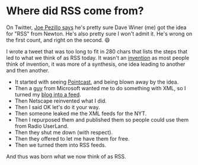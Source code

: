 # Where did RSS come from?
On Twitter, <a href="https://twitter.com/ejoep/status/1265522849973927940">Joe Pezillo says</a> he's pretty sure Dave Winer (me) got the idea for "RSS" from Newton. He's also pretty sure I won't admit it. He's wrong on the first count, and right on the second. :smile:

I wrote a tweet that was too long to fit in 280 chars that lists the steps that led to what we think of as RSS today. It wasn't an <a href="http://scripting.com/stories/2010/11/11/didYouInventRss.html">invention</a> as most people think of invention, it was more of a synthesis, one idea leading to another and then another. 
* It started with seeing <a href="http://scripting.com/davenet/1996/01/14/cnnonyourdesktop.html">Pointcast</a>, and being blown away by the idea. 
* Then a <a href="http://scripting.com/davenet/1997/11/25/Thanksgiving1997.html#4">guy</a> from Microsoft wanted me to do something with XML, so I turned my <a href="http://my.userland.com/stories/storyReader$11">blog into a feed</a>.
* Then Netscape reinvented what I did.
* Then I said OK let's do it your way. 
* Then someone leaked me the XML feeds for the NYT.
* Then I repurposed them and published them so people could use them from Radio UserLand. 
* Then they shut me down (with respect). 
* Then they offered to let me have them for free.
* Then we turned them into RSS feeds. 

And thus was born what we now think of as RSS. 


